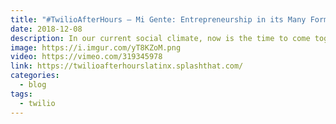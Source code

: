 ```yaml
---
title: "#TwilioAfterHours — Mi Gente: Entrepreneurship in its Many Forms"
date: 2018-12-08
description: In our current social climate, now is the time to come together as a community and celebrate the impact that Latinxs are making in America.
image: https://i.imgur.com/yT8KZoM.png
video: https://vimeo.com/319345978
link: https://twilioafterhourslatinx.splashthat.com/
categories:
  - blog
tags:
  - twilio
---
```

